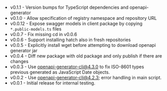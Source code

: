 - v0.1.1 - Version bumps for TypeScript dependencies and openapi-generator
- v0.1.0 - Allow specification of registry namespace and repository URL
- v0.0.12 - Expose swagger models in client package by copying `*.public-models.ts` files
- v0.0.7 - Fix missing cd in v0.0.6
- v0.0.6 - Support installing hatch also in fresh repositories
- v0.0.5 - Explicitly install wget before attempting to download openapi generator jar
- v0.0.4 - Diff new package with old package and only publish if there are changes
- v0.0.3 - Use openapi-generator-cli@4.3.0 to fix ISO-8601 types previous generated as JavaScript Date objects.
- v0.0.2 - Use openapi-generator-cli@4.2.3; error handling in main script.
- v0.0.1 - Initial release for internal testing.
